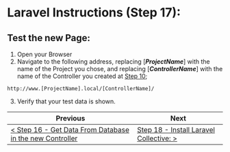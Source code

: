 # Laravel Instructions (Step 17):

## Test the new Page:

1. Open your Browser
2. Navigate to the following address, replacing [**_ProjectName_**] with the name of the Project you chose, and replacing [**_ControllerName_**] with the name of the Controller you created at [Step 10](laravel-10.md);

```
http://www.[ProjectName].local/[ControllerName]/
```

3. Verify that your test data is shown.

| Previous | Next |
| -------- | ---- |
| [< Step 16 - Get Data From Database in the new Controller](laravel-16.md) | [Step 18 - Install Laravel Collective: >](laravel-18.md) |
